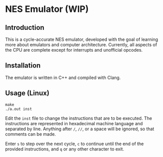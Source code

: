 # NES Emulator (WIP)
## Introduction
This is a cycle-accurate NES emulator, developed with the goal of learning more about emulators and computer architecture. Currently, all aspects of the CPU are complete except for interrupts and unofficial opcodes.
## Installation
The emulator is written in C++ and compiled with Clang.
## Usage (Linux)
```
make
./a.out inst
```
Edit the `inst` file to change the instructions that are to be executed. The instructions are represented in hexadecimal machine language and separated by line. Anything after `/`, `//`, or a space will be ignored, so that comments can be made.

Enter `s` to step over the next cycle, `c` to continue until the end of the provided instructions, and `q` or any other character to exit.